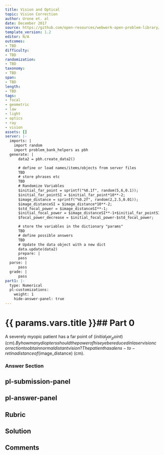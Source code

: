 ```yaml
---
title: Vision and Optical
topic: Vision Correction
author: Urone et. al
date: December 2017
source: https://github.com/open-resources/webwork-open-problem-library/tree/master/Contrib/BrockPhysics/College_Physics_Urone/26.Vision_and_Optical/26-02.Vision_Correction/NU_U17_26_02_006.pg
template_version: 1.2
editor: N/A
outcomes:
- TBD
difficulty:
- TBD
randomization:
- TBD
taxonomy:
- TBD
span:
- TBD
length:
- TBD
tags:
- focal
- geometric
- law
- light
- optics
- ray
- vision
assets: []
server: |-
  imports: |
    import random
    import problem_bank_helpers as pbh
  generate: |
      data2 = pbh.create_data2()

      # define or load names/items/objects from server files
      TBD
      # store phrases etc
      TBD
      # Randomize Variables
      $initial_far_point = sprintf("%0.1f", random(5,6,0.1));
      $initial_far_pointSI = $initial_far_point*10**-2;
      $image_distance = sprintf("%0.2f", random(2,2.5,0.01));
      $image_distanceSI = $image_distance*10**-2;
      $std_focal_power = $image_distanceSI**-1;
      $initial_focal_power = $image_distanceSI**-1+$initial_far_pointSI**-1;
      $focal_power_decrease = $initial_focal_power-$std_focal_power;

      # store the variables in the dictionary "params"
      TBD
      # define possible answers
      TBD
      # Update the data object with a new dict
      data.update(data2)
      prepare: |
      pass
  parse: |
      pass
  grade: |
      pass
part1: |-
  type: Numerical
  pl-customizations:
    weight: 1
    hide-answer-panel: true
---
```


# {{ params.vars.title }}## Part 0 
A severely myopic patient has a far point of ($initial_far_point) (cm). By how many diopters should the power of his eye be reduced in laser vision correction to obtain normal distant vision? The patient has a lens-to-retina distance of ($image_distance) (cm). 


### Answer Section 


## pl-submission-panel 


## pl-answer-panel 


## Rubric 


## Solution 


## Comments 


